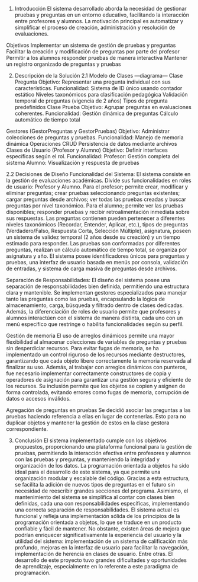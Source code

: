 1. Introducción
El sistema desarrollado aborda la necesidad de gestionar pruebas y preguntas en un entorno educativo, facilitando la interacción entre profesores y alumnos. La motivación principal es automatizar y simplificar el proceso de creación, administración y resolución de evaluaciones.

Objetivos
Implementar un sistema de gestión de pruebas y preguntas
Facilitar la creación y modificación de preguntas por parte del profesor
Permitir a los alumnos responder pruebas de manera interactiva
Mantener un registro organizado de preguntas y pruebas

2. Descripción de la Solución
2.1 Modelo de Clases
—diagrama—
Clase Pregunta
Objetivo: Representar una pregunta individual con sus características.
Funcionalidad:
Sistema de ID único usando contador estático
Niveles taxonómicos para clasificación pedagógica
Validación temporal de preguntas (vigencia de 2 años)
Tipos de pregunta predefinidos
Clase Prueba
Objetivo: Agrupar preguntas en evaluaciones coherentes.
Funcionalidad:
Gestión dinámica de preguntas
Cálculo automático de tiempo total

Gestores (GestorPreguntas y GestorPruebas)
Objetivo: Administrar colecciones de preguntas y pruebas.
Funcionalidad:
Manejo de memoria dinámica
Operaciones CRUD
Persistencia de datos mediante archivos
Clases de Usuario (Profesor y Alumno)
Objetivo: Definir interfaces específicas según el rol.
Funcionalidad:
Profesor: Gestión completa del sistema
Alumno: Visualización y respuesta de pruebas

2.2 Decisiones de Diseño
Funcionalidad del Sistema:
El sistema consiste en la gestión de evaluaciones académicas. Divide sus funcionalidades en roles de usuario: Profesor y Alumno.
Para el profesor; permite crear, modificar y eliminar preguntas; crear pruebas seleccionando preguntas existentes; cargar preguntas desde archivos; ver todas las pruebas creadas y buscar preguntas por nivel taxonómico.
Para el alumno; permite ver las pruebas disponibles; responder pruebas y recibir retroalimentación inmediata sobre sus respuestas.
Las preguntas contienen pueden pertenecer a diferentes niveles taxonómicos (Recordar, Entender, Aplicar, etc.), tipos de preguntas (Verdadero/Falso, Respuesta Corta, Selección Múltiple), asignatura, poseen un sistema de validez temporal (2 años desde su creación) y un tiempo estimado para responder.
Las pruebas son conformadas por diferentes preguntas, realizan un cálculo automático de tiempo total, se organiza por asignatura y año.
El sistema posee identificadores únicos para preguntas y pruebas, una interfaz de usuario basada en menús por consola, validación de entradas, y sistema de carga masiva de preguntas desde archivos.

Separación de Responsabilidades:
El diseño del sistema posee una separación de responsabilidades bien definida, permitiendo una estructura clara y mantenible. Se implementan gestores especializados para manejar tanto las preguntas como las pruebas, encapsulando la lógica de almacenamiento, carga, búsqueda y filtrado dentro de clases dedicadas. Además, la diferenciación de roles de usuario permite que profesores y alumnos interactúen con el sistema de manera distinta, cada uno con un menú específico que restringe o habilita funcionalidades según su perfil.

Gestión de memoria
El uso de arreglos dinámicos permite una mayor flexibilidad al almacenar colecciones de variables de preguntas y pruebas sin desperdiciar recursos. Para evitar fugas de memoria, se ha implementado un control riguroso de los recursos mediante destructores, garantizando que cada objeto libere correctamente la memoria reservada al finalizar su uso.
Además, al trabajar con arreglos dinámicos con punteros, fue necesario implementar correctamente constructores de copia y operadores de asignación para garantizar una gestión segura y eficiente de los recursos. Su inclusión permite que los objetos se copien y asignen de forma controlada, evitando errores como fugas de memoria, corrupción de datos o accesos inválidos.

Agregación de preguntas en pruebas
Se decidió asociar las preguntas a las pruebas haciendo referencia a ellas en lugar de contenerlas. Esto para no duplicar objetos y mantener la gestión de estos en la clase gestora correspondiente.

3. Conclusión
El sistema implementado cumple con los objetivos propuestos, proporcionando una plataforma funcional para la gestión de pruebas, permitiendo la interacción efectiva entre profesores y alumnos con las pruebas y preguntas,  y manteniendo la integridad y organización de los datos.
La programación orientada a objetos ha sido ideal para el desarrollo de este sistema, ya que permite una organización modular y escalable del código. Gracias a esta estructura, se facilita la adición de nuevos tipos de preguntas en el futuro sin necesidad de reescribir grandes secciones del programa. Asimismo, el mantenimiento del sistema se simplifica al contar con clases bien definidas, cada una con responsabilidades específicas, implementando una correcta separación de responsabilidades.
El sistema actual es funcional y refleja una implementación sólida de los principios de la programación orientada a objetos, lo que se traduce en un producto confiable y fácil de mantener. No obstante, existen áreas de mejora que podrían enriquecer significativamente la experiencia del usuario y la utilidad del sistema: implementación de un sistema de calificación más profundo, mejoras en la interfaz de usuario para facilitar la navegación, implementación de herencia en clases de usuario. Entre otras.
El desarrollo de este proyecto tuvo grandes dificultades y oportunidades de aprendizaje, especialmente en lo referente a este paradigma de programación.
